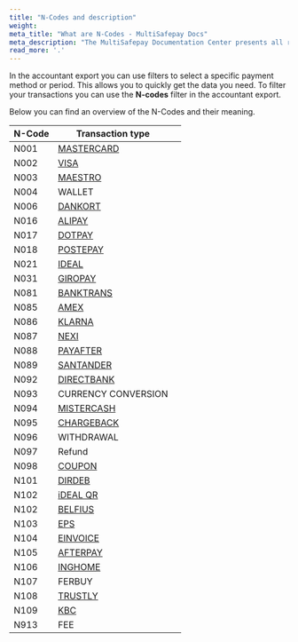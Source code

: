 ```yaml
---
title: "N-Codes and description"
weight: 
meta_title: "What are N-Codes - MultiSafepay Docs"
meta_description: "The MultiSafepay Documentation Center presents all relevant information about our Plugins and API. You can also find support pages for Payment Methods, Tools and General Questions as well as the contact details of our Support and Integration Teams."
read_more: '.'
---
```

In the accountant export you can use filters to select a specific payment method or period. This allows you to quickly get the data you need. To filter your transactions you can use the **N-codes** filter in the accountant export.

Below you can find an overview of the N-Codes and their meaning. 

| N-Code | Transaction type                                        |   |
|--------|---------------------------------------------------------|---|
| N001   | [MASTERCARD](/payment-methods/credit-and-debit-cards/mastercard)             |   |
| N002   | [VISA](/payment-methods/credit-and-debit-cards/mastercard)                   |   |
| N003   | [MAESTRO](/payment-methods/maestro)                    |   |
| N004   | WALLET                                                  |   |
| N006   | [DANKORT](/payment-methods/branded-credit-cards)       |   |
| N016   | [ALIPAY](/payment-methods/alipay)                      |   |
| N017   | [DOTPAY](/payment-methods/dotpay)                      |   |
| N018   | [POSTEPAY](/payment-methods/branded-credit-cards)      |   |
| N021   | [IDEAL](/payment-methods/ideal)                        |   |
| N031   | [GIROPAY](/payment-methods/giropay)                    |   |
| N081   | [BANKTRANS](/payment-methods/bank-transfer)            |   |
| N085   | [AMEX](/payment-methods/credit-and-debit-cards/american-express)                   |   |
| N086   | [KLARNA](/payment-methods/klarna)                      |   |
| N087   | [NEXI](/payment-methods/branded-credit-cards)       |   |
| N088   | [PAYAFTER](/payment-methods/pay-after-delivery)        |   |
| N089   | [SANTANDER](/payment-methods/betaalpermaand)               |   |
| N092   | [DIRECTBANK](/payment-methods/sofort-banking)          |   |
| N093   | CURRENCY CONVERSION                                     |   |
| N094   | [MISTERCASH](/payment-methods/bancontact)              |   |
| N095   | [CHARGEBACK](/faq/chargebacks) |   |
| N096   | WITHDRAWAL                                              |   |
| N097   | Refund                                                  |   |
| N098   | [COUPON](/payment-methods/gift-cards)                  |   |
| N101   | [DIRDEB](/payment-methods/banks/sepa-direct-debit)                |   |
| N102   | [iDEAL QR](/payment-methods/idealqr)                   |   |
| N102   | [BELFIUS](/payment-methods/belfius)                    |   |
| N103   | [EPS](/payment-methods/eps)                            |   |
| N104   | [EINVOICE](/payment-methods/e-invoicing)               |   |
| N105   | [AFTERPAY](/payment-methods/afterpay)                  |   |
| N106   | [INGHOME](/payment-methods/ing-home-pay)               |   |
| N107   | FERBUY                                                  |   |
| N108   | [TRUSTLY](/payment-methods/trustly)                    |   |
| N109   | [KBC](/payment-methods/kbc)                            |   |
| N913   | FEE                                                     |   |


